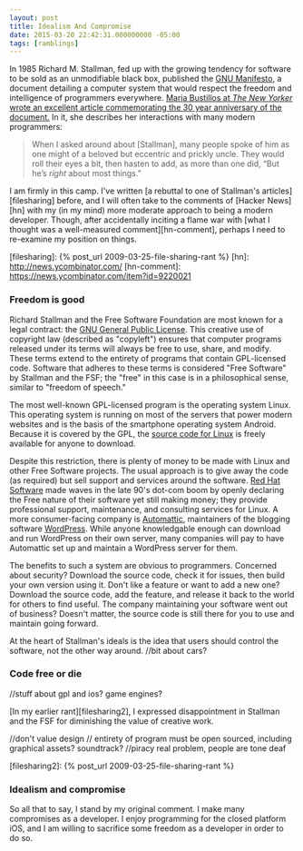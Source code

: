 ```yaml
---
layout: post
title: Idealism And Compromise
date: 2015-03-20 22:42:31.000000000 -05:00
tags: [ramblings]
---
```

In 1985 Richard M. Stallman, fed up with the growing tendency for software to be sold as an unmodifiable black box, published the [GNU Manifesto][gnu-m], a document detailing a computer system that would respect the freedom and intelligence of programmers everywhere. [Maria Bustillos at _The New Yorker_ wrote an excellent article commemorating the 30 year anniversary of the document.][bustillos] In it, she describes her interactions with many modern programmers:

[gnu-m]: https://www.gnu.org/gnu/manifesto.html
[bustillos]: http://www.newyorker.com/business/currency/the-gnu-manifesto-turns-thirty?intcid=mod-latest

> When I asked around about [Stallman], many people spoke of him as one might of a beloved but eccentric and prickly uncle. They would roll their eyes a bit, then hasten to add, as more than one did, “But he’s _right_ about most things.”

I am firmly in this camp. I've written [a rebuttal to one of Stallman's articles][filesharing] before, and I will often take to the comments of [Hacker News][hn] with my (in my mind) more moderate approach to being a modern developer. Though, after accidentally inciting a flame war with [what I thought was a well-measured comment][hn-comment], perhaps I need to re-examine my position on things.

[filesharing]: {% post_url 2009-03-25-file-sharing-rant %}
[hn]: http://news.ycombinator.com/
[hn-comment]: https://news.ycombinator.com/item?id=9220021

### Freedom is good ###

Richard Stallman and the Free Software Foundation are most known for a legal contract: the [GNU General Public License][gpl]. This creative use of copyright law (described as "copyleft") ensures that computer programs released under its terms will always be free to use, share, and modify. These terms extend to the entirety of programs that contain GPL-licensed code. Software that adheres to these terms is considered "Free Software" by Stallman and the FSF; the "free" in this case is in a philosophical sense, similar to "freedom of speech."

[gpl]: http://www.gnu.org/licenses/gpl.html

The most well-known GPL-licensed program is the operating system Linux. This operating system is running on most of the servers that power modern websites and is the basis of the smartphone operating system Android. Because it is covered by the GPL, the [source code for Linux][kernel] is freely available for anyone to download.

[kernel]: https://www.kernel.org

Despite this restriction, there is plenty of money to be made with Linux and other Free Software projects. The usual approach is to give away the code (as required) but sell support and services around the software. [Red Hat Software][rh] made waves in the late 90's dot-com boom by openly declaring the Free nature of their software yet still making money; they provide professional support, maintenance, and consulting services for Linux. A more consumer-facing company is [Automattic][matt], maintainers of the blogging software [WordPress][wp]. While anyone knowledgable enough can download and run WordPress on their own server, many companies will pay to have Automattic set up and maintain a WordPress server for them.

[rh]: http://redhat.com/
[matt]: http://automattic.com/
[wp]: http://wordpress.org/

The benefits to such a system are obvious to programmers. Concerned about security? Download the source code, check it for issues, then build your own version using it. Don't like a feature or want to add a new one? Download the source code, add the feature, and release it back to the world for others to find useful. The company maintaining your software went out of business? Doesn't matter, the source code is still there for you to use and maintain going forward.

At the heart of Stallman's ideals is the idea that users should control the software, not the other way around. 
//bit about cars?

### Code free or die ###

//stuff about gpl and ios? game engines?

[In my earlier rant][filesharing2], I expressed disappointment in Stallman and the FSF for diminishing the value of creative work.

//don't value design
// entirety of program must be open sourced, including graphical assets? soundtrack?
//piracy real problem, people are tone deaf

[filesharing2]: {% post_url 2009-03-25-file-sharing-rant %}

### Idealism and compromise ###

So all that to say, I stand by my original comment. I make many compromises as a developer. I enjoy programming for the closed platform iOS, and I am willing to sacrifice some freedom as a developer in order to do so.
